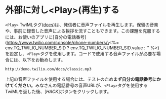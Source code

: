 # 外部に対し\<Play>(再生)する

`<Play>` TwiMLタグ([docs](https://www.twilio.com/docs/voice/twiml/play))は、発信者に音声ファイルを再生します。保留の音楽や、事前に録音した音声による挨拶を流すこともできます。この課題を克服するには、お使いのアプリに\[自分の電話番号\](https://www.twilio.com/console/phone-numbers/\<%= env.TQ_TWILIO_NUMBER_SID ? env.TQ_TWILIO_NUMBER_SID.value : '' %>)を設定し、`<Play>`タグを使用します。コードで使用する音声ファイルが必要な場合には、以下をお勧めします。

```bash
http://demo.twilio.com/docs/classic.mp3
```

上記の音声ファイルを使用する場合には、テストのため**まず自分の電話番号にかけてください**。みなさんの電話番号の音声URLが、`<Play>`タグを使用するTwiMLを返した後、[*HACK*]ボタンをクリックします。